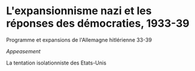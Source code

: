 # L'expansionnisme nazi et les réponses des démocraties, 1933-39

Programme et expansions de l'Allemagne hitlérienne 33-39

_Appeasement_

La tentation isolationniste des Etats-Unis

